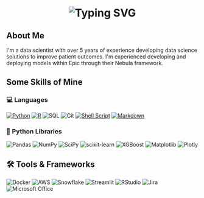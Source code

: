 <div align="center">
    <h1>
        <img src="https://readme-typing-svg.herokuapp.com?font=Jetbrains+mono&size=40&duration=3000&color=33FF33&center=true&vCenter=true&width=435&lines=Hi!;+I'm+Amanda+:);Welcome!;" alt="Typing SVG"/>
    </h1>
</div>

## About Me

I'm a data scientist with over 5 years of experience developing data science solutions to improve patient outcomes. I'm experienced developing and deploying models within Epic through their Nebula framework.

## Some Skills of Mine

### 💻 Languages

[![Python](https://img.shields.io/badge/Python-3776AB?logo=python&logoColor=fff)](#) [![R](https://img.shields.io/badge/R-%23276DC3.svg?logo=r&logoColor=white)](#) ![SQL](https://img.shields.io/badge/SQL-4479A1.svg?style=flat&logoColor=white) ![Git](https://img.shields.io/badge/-Git-05122A?style=flat&logo=git) [![Shell Script](https://img.shields.io/badge/Shell_Script-121011?style=flat&logo=gnu-bash&logoColor=white)](#) 
[![Markdown](https://img.shields.io/badge/Markdown-%23000000.svg?logo=markdown&logoColor=white)](#)

### 🐍 Python Libraries

![Pandas](https://img.shields.io/badge/-Pandas-%23150458.svg?style=flat&logo=pandas&logoColor=white) ![NumPy](https://img.shields.io/badge/-NumPy-%23013243.svg?style=flat&logo=numpy&logoColor=white) ![SciPy](https://img.shields.io/badge/-SciPy-%230C55A5.svg?style=flat&logo=scipy) ![scikit-learn](https://img.shields.io/badge/-scikit--learn-%23F7931E.svg?style=flat&logo=scikit-learn&logoColor=white) ![XGBoost](https://img.shields.io/badge/-XGBoost-05122A?style=flat&logo=xgboost) ![Matplotlib](https://img.shields.io/badge/Matplotlib-%23ffffff.svg?style=flat&logo=Matplotlib&logoColor=black) ![Plotly](https://img.shields.io/badge/-Plotly-%233F4F75.svg?style=flat&logo=plotly&logoColor=white)

## 🛠️ Tools & Frameworks

![Docker](https://img.shields.io/badge/Docker-2496ED?style=flat&logo=docker&logoColor=fff) ![AWS](https://img.shields.io/badge/Amazon_AWS-232F3E?style=flat&logo=amazon-web-services&logoColor=white) ![Snowflake](https://img.shields.io/badge/Snowflake-%2329B5E8.svg?style=flat&logo=snowflake&logoColor=white) ![Streamlit](https://img.shields.io/badge/Streamlit-%23FE4B4B.svg?style=flat&logo=streamlit&logoColor=white) ![RStudio](https://img.shields.io/badge/-RStudio-05122A?style=flat&logo=rstudio) ![Jira](https://img.shields.io/badge/Jira-%230A0FFF.svg?style=flat&logo=jira&logoColor=white) ![Microsoft Office](https://img.shields.io/badge/Microsoft_Office-D83B01?style=flat&logo=microsoft-office&logoColor=white)
